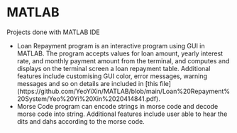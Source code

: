 # MATLAB
 Projects done with MATLAB IDE
 <ul>
  <li>Loan Repayment program is an interactive program using GUI in MATLAB. The program accepts values for loan amount, yearly interest rate, and monthly payment amount from the terminal, and computes and displays on the terminal screen a loan repayment table. Additional features include customising GUI color, error messages, warning messages and so on details are included in [this file](https://github.com/YeoYiXin/MATLAB/blob/main/Loan%20Repayment%20System/Yeo%20Yi%20Xin%2020414841.pdf).</li>
  <li>Morse Code program can encode strings in morse code and decode morse code into string. Additional features include user able to hear the dits and dahs according to the morse code. </li>
 </ul>
 
